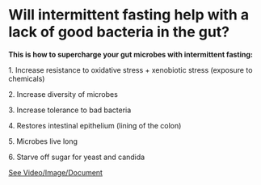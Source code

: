 # Will intermittent fasting help with a lack of good bacteria in the gut?

**This is how to supercharge your gut microbes with intermittent fasting:**

1\. Increase resistance to oxidative stress + xenobiotic stress (exposure to chemicals)

2\. Increase diversity of microbes

3\. Increase tolerance to bad bacteria

4\. Restores intestinal epithelium (lining of the colon)

5\. Microbes live long

6\. Starve off sugar for yeast and candida

 [See Video/Image/Document](https://hls-player.drberg.com/asset?path=migrated-assets/supercharge-your-gut-bacteria-with-intermittent-fasting-drberg)
